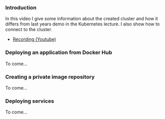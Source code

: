 ### Introduction
In this video I give some information about the created cluster and how it differs from last years demo in the Kubernetes lecture. I also show how to connect to the cluster.

- [Recording (Youtube)](https://youtu.be/jU7LVYsQrJM)

### Deploying an application from Docker Hub
To come...

### Creating a private image repository
To come...

### Deploying services
To come...
